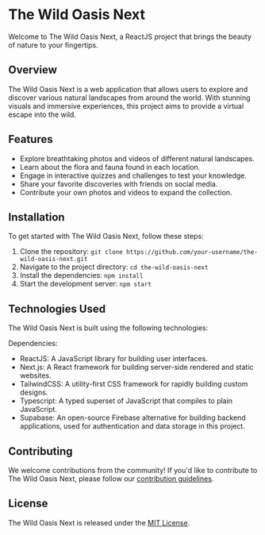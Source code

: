 # The Wild Oasis Next

Welcome to The Wild Oasis Next, a ReactJS project that brings the beauty of nature to your fingertips.

## Overview

The Wild Oasis Next is a web application that allows users to explore and discover various natural landscapes from around the world. With stunning visuals and immersive experiences, this project aims to provide a virtual escape into the wild.

## Features

- Explore breathtaking photos and videos of different natural landscapes.
- Learn about the flora and fauna found in each location.
- Engage in interactive quizzes and challenges to test your knowledge.
- Share your favorite discoveries with friends on social media.
- Contribute your own photos and videos to expand the collection.

## Installation

To get started with The Wild Oasis Next, follow these steps:

1. Clone the repository: `git clone https://github.com/your-username/the-wild-oasis-next.git`
2. Navigate to the project directory: `cd the-wild-oasis-next`
3. Install the dependencies: `npm install`
4. Start the development server: `npm start`

## Technologies Used

The Wild Oasis Next is built using the following technologies:

Dependencies:

- ReactJS: A JavaScript library for building user interfaces.
- Next.js: A React framework for building server-side rendered and static websites.
- TailwindCSS: A utility-first CSS framework for rapidly building custom designs.
- Typescript: A typed superset of JavaScript that compiles to plain JavaScript.
- Supabase: An open-source Firebase alternative for building backend applications, used for authentication and data storage in this project.

## Contributing

We welcome contributions from the community! If you'd like to contribute to The Wild Oasis Next, please follow our [contribution guidelines](CONTRIBUTING.md).

## License

The Wild Oasis Next is released under the [MIT License](LICENSE).
